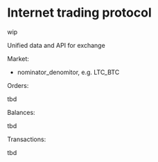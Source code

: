 # Internet trading protocol

wip

Unified data and API for exchange

Market:

* nominator_denomitor, e.g. LTC_BTC

Orders:

tbd

Balances:

tbd

Transactions:

tbd